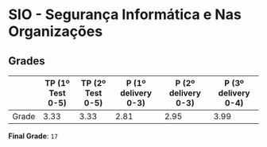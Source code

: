 # SIO - Segurança Informática e Nas Organizações

## Grades

|       | TP (1º Test 0-5) | TP (2º Test 0-5) | P (1º delivery 0-3) | P (2º delivery 0-3) | P (3º delivery 0-4) |
|-------|------------------|------------------|---------------------|---------------------|---------------------|
| Grade | 3.33             | 3.33             | 2.81                | 2.95                | 3.99                |

**Final Grade**: `17`